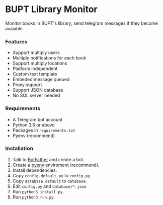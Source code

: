 # BUPT Library Monitor

Monitor books in BUPT's library, send telegram messages if they become avaiable.

### Features
 - Support multiply users
 - Multiply notifications for each book
 - Support multiply locations
 - Platform independent
 - Custom text template
 - Embeded message queued
 - Proxy support
 - Support JSON database
 - No SQL server needed

### Requirements
 - A Telegram bot account
 - Python 3.6 or above
 - Packages in `requirements.txt`
 - Pyenv (recommend)

### Installation
1. Talk to [BotFather](https://telegram.me/BotFather) and create a bot.
1. Create a [pyenv](https://github.com/pyenv/pyenv) enviroment (recommend).
1. Install dependencies.
1. Copy `config.default.py` to `config.py`.
1. Copy `database.default` to `database`.
1. Edit `config.py` and `database/*.json`.
1. Run `python3 install.py`.
1. Run `python3 run.py`.
